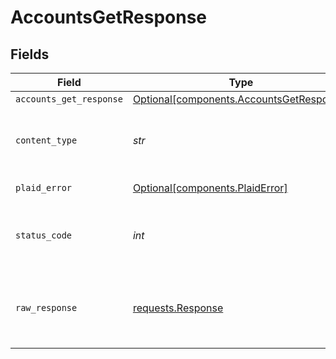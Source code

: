 # AccountsGetResponse


## Fields

| Field                                                                                      | Type                                                                                       | Required                                                                                   | Description                                                                                |
| ------------------------------------------------------------------------------------------ | ------------------------------------------------------------------------------------------ | ------------------------------------------------------------------------------------------ | ------------------------------------------------------------------------------------------ |
| `accounts_get_response`                                                                    | [Optional[components.AccountsGetResponse]](../../models/components/accountsgetresponse.md) | :heavy_minus_sign:                                                                         | success                                                                                    |
| `content_type`                                                                             | *str*                                                                                      | :heavy_check_mark:                                                                         | HTTP response content type for this operation                                              |
| `plaid_error`                                                                              | [Optional[components.PlaidError]](../../models/components/plaiderror.md)                   | :heavy_minus_sign:                                                                         | Error response.                                                                            |
| `status_code`                                                                              | *int*                                                                                      | :heavy_check_mark:                                                                         | HTTP response status code for this operation                                               |
| `raw_response`                                                                             | [requests.Response](https://requests.readthedocs.io/en/latest/api/#requests.Response)      | :heavy_check_mark:                                                                         | Raw HTTP response; suitable for custom response parsing                                    |